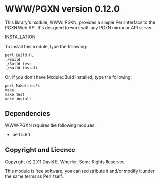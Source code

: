 WWW/PGXN version 0.12.0
=======================

This library's module, WWW::PGXN, provides a simple Perl interface to the PGXN
Web API. It's designed to work with any PGXN mirror or API server.

INSTALLATION

To install this module, type the following:

    perl Build.PL
    ./Build
    ./Build test
    ./Build install

Or, if you don't have Module::Build installed, type the following:

    perl Makefile.PL
    make
    make test
    make install

Dependencies
------------

WWW-PGXN requires the following modules:

* perl 5.8.1

Copyright and Licence
---------------------

Copyright (c) 2011 David E. Wheeler. Some Rights Reserved.

This module is free software; you can redistribute it and/or modify it under
the same terms as Perl itself.
